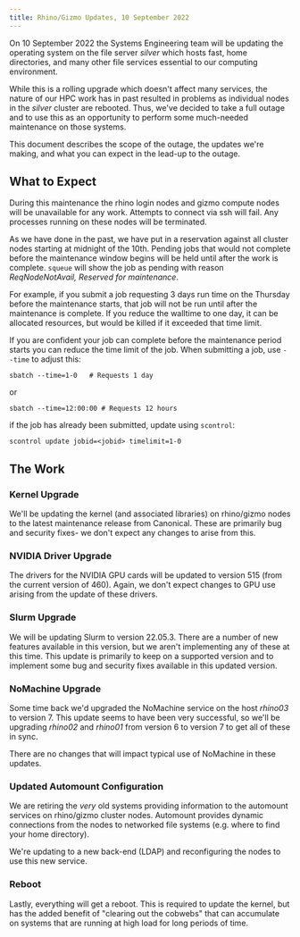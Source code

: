 ```yaml
---
title: Rhino/Gizmo Updates, 10 September 2022
---
```


On 10 September 2022 the Systems Engineering team will be updating the operating system on the file server _silver_ which hosts fast, home directories, and many other file services essential to our computing environment.

While this is a rolling upgrade which doesn't affect many services, the nature of our HPC work has in past resulted in problems as individual nodes in the _silver_ cluster are rebooted.  Thus, we've decided to take a full outage and to use this as an opportunity to perform some much-needed maintenance on those systems.

This document describes the scope of the outage, the updates we're making, and what you can expect in the lead-up to the outage.

## What to Expect

During this maintenance the rhino login nodes and gizmo compute nodes will be unavailable for any work.  Attempts to connect via ssh will fail.  Any processes running on these nodes will be terminated.

As we have done in the past, we have put in a reservation against all cluster nodes starting at midnight of the 10th. Pending jobs that would not complete before the maintenance window begins will be held until after the work is complete.  `squeue` will show the job as pending with reason _ReqNodeNotAvail, Reserved for maintenance_.

For example, if you submit a job requesting 3 days run time on the Thursday before the maintenance starts, that job will not be run until after the maintenance is complete.  If you reduce the walltime to one day, it can be allocated resources, but would be killed if it exceeded that time limit.

If you are confident your job can complete before the maintenance period starts you can reduce the time limit of the job. When submitting a job, use `--time` to adjust this:
```
sbatch --time=1-0   # Requests 1 day
```
or
```
sbatch --time=12:00:00 # Requests 12 hours
```

if the job has already been submitted, update using `scontrol`:

```
scontrol update jobid=<jobid> timelimit=1-0
```

## The Work

### Kernel Upgrade

We'll be updating the kernel (and associated libraries) on rhino/gizmo nodes to the latest maintenance release from Canonical.  These are primarily bug and security fixes- we don't expect any changes to arise from this.

### NVIDIA Driver Upgrade

The drivers for the NVIDIA GPU cards will be updated to version 515 (from the current version of 460).  Again, we don't expect changes to GPU use arising from the update of these drivers.

### Slurm Upgrade

We will be updating Slurm to version 22.05.3.  There are a number of new features available in this version, but we aren't implementing any of these at this time.  This update is primarily to keep on a supported version and to implement some bug and security fixes available in this updated version.

### NoMachine Upgrade

Some time back we'd upgraded the NoMachine service on the host _rhino03_ to version 7.  This update seems to have been very successful, so we'll be upgrading _rhino02_ and _rhino01_ from version 6 to version 7 to get all of these in sync.

There are no changes that will impact typical use of NoMachine in these updates.

### Updated Automount Configuration

We are retiring the _very_ old systems providing information to the automount services on rhino/gizmo cluster nodes.  Automount provides dynamic connections from the nodes to networked file systems (e.g. where to find your home directory).

We're updating to a new back-end (LDAP) and reconfiguring the nodes to use this new service.

### Reboot

Lastly, everything will get a reboot.  This is required to update the kernel, but has the added benefit of "clearing out the cobwebs" that can accumulate on systems that are running at high load for long periods of time.

